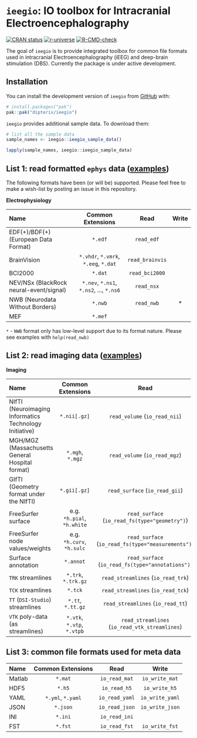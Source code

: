 
# `ieegio`: IO toolbox for Intracranial Electroencephalography

<!-- badges: start -->
[![CRAN status](https://www.r-pkg.org/badges/version/ieegio)](https://CRAN.R-project.org/package=ieegio)
[![r-universe](https://dipterix.r-universe.dev/badges/ieegio)](https://dipterix.r-universe.dev/ieegio)
[![R-CMD-check](https://github.com/dipterix/ieegio/actions/workflows/R-CMD-check.yaml/badge.svg)](https://github.com/dipterix/ieegio/actions/workflows/R-CMD-check.yaml)
<!-- badges: end -->

The goal of `ieegio` is to provide integrated toolbox for common file formats used in intracranial Electroencephalography (iEEG) and deep-brain stimulation (DBS). Currently the package is under active development.


## Installation

You can install the development version of `ieegio` from [GitHub](https://github.com/) with:

``` r
# install.packages("pak")
pak::pak("dipterix/ieegio")
```

`ieegio` provides additional sample data. To download them:


``` r
# list all the sample data
sample_names <- ieegio::ieegio_sample_data()

lapply(sample_names, ieegio::ieegio_sample_data)
```

## List 1: read formatted `ephys` data ([examples](https://dipterix.org/ieegio/articles/read-ephys.html))

The following formats have been (or will be) supported. Please feel free to make a wish-list by posting an issue in this repository.

**Electrophysiology**

| Name                                    | Common Extensions                       | Read            | Write |
|:----------------------------------------|:---------------------------------------:|:---------------:|:-----:|
| EDF(+)/BDF(+) (European Data Format)    | `*.edf`                                 | `read_edf`      |       |
| BrainVision                             | `*.vhdr`, `*.vmrk`, `*.eeg`, `*.dat`    | `read_brainvis` |       |
| BCI2000                                 | `*.dat`                                 | `read_bci2000`  |       |
| NEV/NSx (BlackRock neural-event/signal) | `*.nev`, `*.ns1`, `*.ns2`, ..., `*.ns6` | `read_nsx`      |       |
| NWB (Neurodata Without Borders)         | `*.nwb`                                 | `read_nwb`      | *     |
| MEF                                     | `*.mef`                                 |                 |       |

`*` - `NWB` format only has low-level support due to its format nature. Please see examples with `help(read_nwb)`


## List 2: read imaging data ([examples](https://dipterix.org/ieegio/articles/read-imaging-data.html))

**Imaging**

| Name                                                   | Common Extensions          | Read                           | Write                           |
|:-------------------------------------------------------|:--------------------------:|:------------------------------:|:-------------------------------:|
| NIfTI (Neuroimaging Informatics Technology Initiative) | `*.nii[.gz]`               | `read_volume` (`io_read_nii`)  | `write_volume` (`io_write_nii`) |
| MGH/MGZ (Massachusetts General Hospital format)        | `*.mgh`, `*.mgz`           | `read_volume` (`io_read_mgz`)  | `write_volume` (`io_write_mgz`) |
| GIfTI (Geometry format under the NIfTI)                | `*.gii[.gz]`               | `read_surface` (`io_read_gii`) | `write_surface` (`io_write_gii`) |
| FreeSurfer surface                                     | e.g. `*h.pial`, `*h.white` | `read_surface` (`io_read_fs(type="geometry")`)  | `write_surface(format="freesurfer", type="geometry")` |
| FreeSurfer node values/weights                         | e.g. `*h.curv`, `*h.sulc`  | `read_surface` (`io_read_fs(type="measurements")`)  | `write_surface(format="freesurfer", type="measurements")` |
| Surface annotation                                     | `*.annot`                  | `read_surface` (`io_read_fs(type="annotations")`)  | `write_surface(format="freesurfer", type="annotations")` |
| `TRK` streamlines                                      | `*.trk`, `*.trk.gz`        | `read_streamlines` (`io_read_trk`)  | `write_streamlines` (`io_write_trk`) |
| `TCK` streamlines                                      | `*.tck`                    | `read_streamlines` (`io_read_tck`)  | `write_streamlines` (`io_write_tck`) |
| `TT` (`DSI-Studio`) streamlines                        | `*.tt`, `*.tt.gz`          | `read_streamlines` (`io_read_tt`)  |  |
| `VTK` poly-data (as streamlines)                       | `*.vtk`, `*.vtp`, `*.vtpb` | `read_streamlines` (`io_read_vtk_streamlines`)  | `read_streamlines` (`io_write_vtk_streamlines`) |


## List 3: common file formats used for meta data


| Name        | Common Extensions |      Read      |      Write      |
|:------------|:-----------------:|:--------------:|:---------------:|
| Matlab      | `*.mat`           | `io_read_mat`  | `io_write_mat`  |
| HDF5        | `*.h5`            | `io_read_h5`   | `io_write_h5`   |
| YAML        | `*.yml`, `*.yaml` | `io_read_yaml` | `io_write_yaml` |
| JSON        | `*.json`          | `io_read_json` | `io_write_json` |
| INI         | `*.ini`           | `io_read_ini`  |                 |
| FST         | `*.fst`           | `io_read_fst`  | `io_write_fst`  |


